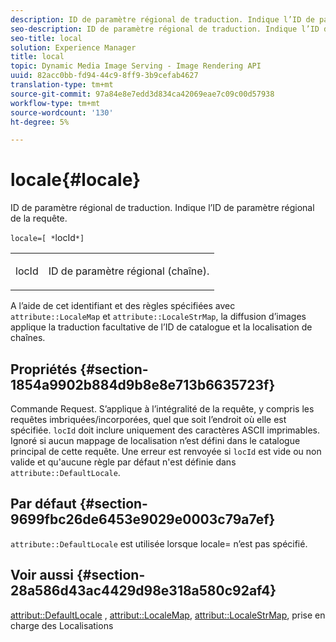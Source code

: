 ```yaml
---
description: ID de paramètre régional de traduction. Indique l’ID de paramètre régional de la requête.
seo-description: ID de paramètre régional de traduction. Indique l’ID de paramètre régional de la requête.
seo-title: local
solution: Experience Manager
title: local
topic: Dynamic Media Image Serving - Image Rendering API
uuid: 82acc0bb-fd94-44c9-8ff9-3b9cefab4627
translation-type: tm+mt
source-git-commit: 97a84e8e7edd3d834ca42069eae7c09c00d57938
workflow-type: tm+mt
source-wordcount: '130'
ht-degree: 5%

---
```



# locale{#locale}

ID de paramètre régional de traduction. Indique l’ID de paramètre régional de la requête.

`locale=[ *`locId`*]`

<table id="simpletable_C1899AD02C984ED3896B7620916637E7"> 
 <tr class="strow"> 
  <td class="stentry"> <p><span class="codeph"> <span class="varname"> locId</span></span> </p> </td> 
  <td class="stentry"> <p>ID de paramètre régional (chaîne). </p></td> 
 </tr> 
</table>

A l’aide de cet identifiant et des règles spécifiées avec `attribute::LocaleMap` et `attribute::LocaleStrMap`, la diffusion d’images applique la traduction facultative de l’ID de catalogue et la localisation de chaînes.

## Propriétés {#section-1854a9902b884d9b8e8e713b6635723f}

Commande Request. S’applique à l’intégralité de la requête, y compris les requêtes imbriquées/incorporées, quel que soit l’endroit où elle est spécifiée. `locId` doit inclure uniquement des caractères ASCII imprimables. Ignoré si aucun mappage de localisation n’est défini dans le catalogue principal de cette requête. Une erreur est renvoyée si `locId` est vide ou non valide et qu&#39;aucune règle par défaut n&#39;est définie dans `attribute::DefaultLocale`.

## Par défaut {#section-9699fbc26de6453e9029e0003c79a7ef}

`attribute::DefaultLocale` est utilisée lorsque locale= n’est pas spécifié.

## Voir aussi {#section-28a586d43ac4429d98e318a580c92af4}

[attribut::DefaultLocale](../../../../../is-api/image-catalog/image-serving-api-ref/c-image-catalog-reference/c-attributes-reference/r-defaultlocale.md#reference-69462ad9923f464f80c2c012342a6b6b) ,  [attribut::LocaleMap](../../../../../is-api/image-catalog/image-serving-api-ref/c-image-catalog-reference/c-attributes-reference/r-localemap.md#reference-49bbf598f8ea47c3a563755cef306318),  [attribut::LocaleStrMap](../../../../../is-api/image-catalog/image-serving-api-ref/c-image-catalog-reference/c-attributes-reference/r-localestrmap.md#reference-98c42070a4bc4baf92537132be2b5b1e), prise en charge des Localisations

